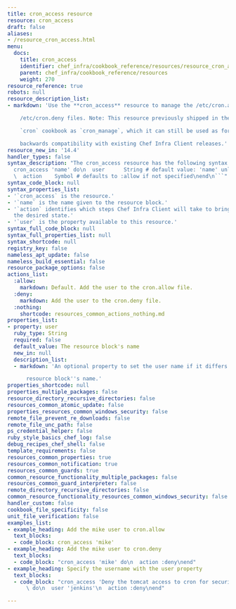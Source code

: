 ```yaml
---
title: cron_access resource
resource: cron_access
draft: false
aliases:
- /resource_cron_access.html
menu:
  docs:
    title: cron_access
    identifier: chef_infra/cookbook_reference/resources/resource_cron_access.md cron_access
    parent: chef_infra/cookbook_reference/resources
    weight: 270
resource_reference: true
robots: null
resource_description_list:
- markdown: 'Use the **cron_access** resource to manage the /etc/cron.allow and

    /etc/cron.deny files. Note: This resource previously shipped in the

    `cron` cookbook as `cron_manage`, which it can still be used as for

    backwards compatibility with existing Chef Infra Client releases.'
resource_new_in: '14.4'
handler_types: false
syntax_description: "The cron_access resource has the following syntax:\n\n``` ruby\n\
  cron_access 'name' do\n  user      String # default value: 'name' unless specified\n\
  \  action    Symbol # defaults to :allow if not specified\nend\n```"
syntax_code_block: null
syntax_properties_list:
- '`cron_access` is the resource.'
- '`name` is the name given to the resource block.'
- '`action` identifies which steps Chef Infra Client will take to bring the node into
  the desired state.'
- '`user` is the property available to this resource.'
syntax_full_code_block: null
syntax_full_properties_list: null
syntax_shortcode: null
registry_key: false
nameless_apt_update: false
nameless_build_essential: false
resource_package_options: false
actions_list:
  :allow:
    markdown: Default. Add the user to the cron.allow file.
  :deny:
    markdown: Add the user to the cron.deny file.
  :nothing:
    shortcode: resources_common_actions_nothing.md
properties_list:
- property: user
  ruby_type: String
  required: false
  default_value: The resource block's name
  new_in: null
  description_list:
  - markdown: 'An optional property to set the user name if it differs from the

      resource block''s name.'
properties_shortcode: null
properties_multiple_packages: false
resource_directory_recursive_directories: false
resources_common_atomic_update: false
properties_resources_common_windows_security: false
remote_file_prevent_re_downloads: false
remote_file_unc_path: false
ps_credential_helper: false
ruby_style_basics_chef_log: false
debug_recipes_chef_shell: false
template_requirements: false
resources_common_properties: true
resources_common_notification: true
resources_common_guards: true
common_resource_functionality_multiple_packages: false
resources_common_guard_interpreter: false
remote_directory_recursive_directories: false
common_resource_functionality_resources_common_windows_security: false
handler_custom: false
cookbook_file_specificity: false
unit_file_verification: false
examples_list:
- example_heading: Add the mike user to cron.allow
  text_blocks:
  - code_block: cron_access 'mike'
- example_heading: Add the mike user to cron.deny
  text_blocks:
  - code_block: "cron_access 'mike' do\n  action :deny\nend"
- example_heading: Specify the username with the user property
  text_blocks:
  - code_block: "cron_access 'Deny the tomcat access to cron for security purposes'\
      \ do\n  user 'jenkins'\n  action :deny\nend"

---
```

